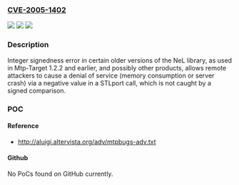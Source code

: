 ### [CVE-2005-1402](https://cve.mitre.org/cgi-bin/cvename.cgi?name=CVE-2005-1402)
![](https://img.shields.io/static/v1?label=Product&message=n%2Fa&color=blue)
![](https://img.shields.io/static/v1?label=Version&message=n%2Fa&color=blue)
![](https://img.shields.io/static/v1?label=Vulnerability&message=n%2Fa&color=brighgreen)

### Description

Integer signedness error in certain older versions of the NeL library, as used in Mtp-Target 1.2.2 and earlier, and possibly other products, allows remote attackers to cause a denial of service (memory consumption or server crash) via a negative value in a STLport call, which is not caught by a signed comparison.

### POC

#### Reference
- http://aluigi.altervista.org/adv/mtpbugs-adv.txt

#### Github
No PoCs found on GitHub currently.

